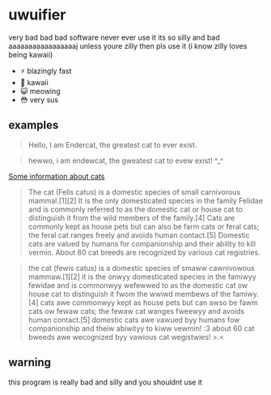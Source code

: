 # uwuifier
very bad bad bad software never ever use it its so silly and bad aaaaaaaaaaaaaaaaaj
unless youre zilly then pls use it (i know zilly loves being kawaii)

- ⚡ blazingly fast
- 🌸 kawaii
- 😺 meowing
- 😳 very sus

## examples
> Hello, I am Endercat, the greatest cat to ever exist.

> hewwo, i am endewcat, the gweatest cat to evew exist! ^_^ 

[Some information about cats](https://en.wikipedia.org/wiki/Cat)
> The cat (Felis catus) is a domestic species of small carnivorous mammal.[1][2] It is the only domesticated species in the family Felidae and is commonly referred to as the domestic cat or house cat to distinguish it from the wild members of the family.[4] Cats are commonly kept as house pets but can also be farm cats or feral cats; the feral cat ranges freely and avoids human contact.[5] Domestic cats are valued by humans for companionship and their ability to kill vermin. About 60 cat breeds are recognized by various cat registries.

> the cat (fewis catus) is a domestic species of smaww cawnivowous mammaw.[1][2] it is the onwyy domesticated species in the famiwyy fewidae and is commonwyy wefewwed to as the domestic cat ow house cat to distinguish it fwom the wwiwd membews of the famiwy.[4] cats awe commonwyy kept as house pets but can awso be fawm cats ow fewaw cats; the fewaw cat wanges fweewyy and avoids human contact.[5] domestic cats awe vawued byy humans fow companionship and theiw abiwityy to kiww vewmin! :3 about 60 cat bweeds awe wecognized byy vawious cat wegistwies! >.< 

## warning
this program is really bad and silly and you shouldnt use it
